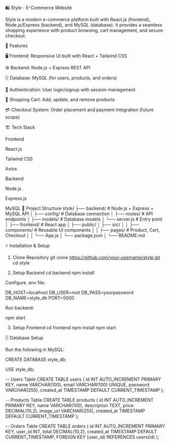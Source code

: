 🛍️ Style - E-Commerce Website

Style is a modern e-commerce platform built with React.js (frontend), Node.js/Express (backend), and MySQL (database).
It provides a seamless shopping experience with product browsing, cart management, and secure checkout.

🚀 Features

🖥️ Frontend: Responsive UI built with React + Tailwind CSS

⚙️ Backend: Node.js + Express REST API

🗄️ Database: MySQL (for users, products, and orders)

🔑 Authentication: User login/signup with session management

🛒 Shopping Cart: Add, update, and remove products

💳 Checkout System: Order placement and payment integration (future scope)

🏗️ Tech Stack

Frontend

React.js

Tailwind CSS

Axios

Backend

Node.js

Express.js

MySQL
📂 Project Structure
style/
├── backend/        # Node.js + Express + MySQL API
│   ├── config/     # Database connection
│   ├── routes/     # API endpoints
│   ├── models/     # Database models
│   └── server.js   # Entry point
│
├── frontend/       # React app
│   ├── public/
│   ├── src/
│   │   ├── components/  # Reusable UI components
│   │   ├── pages/       # Product, Cart, Checkout
│   │   └── App.js
│   └── package.json
│
└── README.md

⚡ Installation & Setup
1. Clone Repository
git clone https://github.com/your-username/style.git
cd style

2. Setup Backend
cd backend
npm install


Configure .env file:

DB_HOST=localhost
DB_USER=root
DB_PASS=yourpassword
DB_NAME=style_db
PORT=5000


Run backend:

npm start

3. Setup Frontend
cd frontend
npm install
npm start

🗄️ Database Setup

Run the following in MySQL:

CREATE DATABASE style_db;

USE style_db;

-- Users Table
CREATE TABLE users (
  id INT AUTO_INCREMENT PRIMARY KEY,
  name VARCHAR(100),
  email VARCHAR(100) UNIQUE,
  password VARCHAR(255),
  created_at TIMESTAMP DEFAULT CURRENT_TIMESTAMP
);

-- Products Table
CREATE TABLE products (
  id INT AUTO_INCREMENT PRIMARY KEY,
  name VARCHAR(100),
  description TEXT,
  price DECIMAL(10,2),
  image_url VARCHAR(255),
  created_at TIMESTAMP DEFAULT CURRENT_TIMESTAMP
);

-- Orders Table
CREATE TABLE orders (
  id INT AUTO_INCREMENT PRIMARY KEY,
  user_id INT,
  total DECIMAL(10,2),
  created_at TIMESTAMP DEFAULT CURRENT_TIMESTAMP,
  FOREIGN KEY (user_id) REFERENCES users(id)
);

